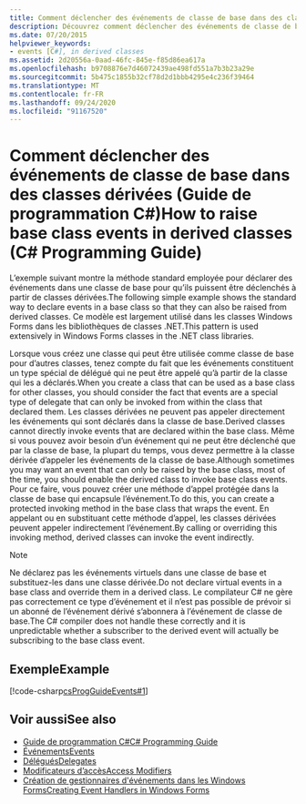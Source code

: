 ```yaml
---
title: Comment déclencher des événements de classe de base dans des classes dérivées-Guide de programmation C#
description: Découvrez comment déclencher des événements de classe de base dans des classes dérivées. Consultez un exemple de code et affichez des ressources supplémentaires disponibles.
ms.date: 07/20/2015
helpviewer_keywords:
- events [C#], in derived classes
ms.assetid: 2d20556a-0aad-46fc-845e-f85d86ea617a
ms.openlocfilehash: b9708876e7d46072439ae498fd551a7b3b23a29e
ms.sourcegitcommit: 5b475c1855b32cf78d2d1bbb4295e4c236f39464
ms.translationtype: MT
ms.contentlocale: fr-FR
ms.lasthandoff: 09/24/2020
ms.locfileid: "91167520"
---
```

# <a name="how-to-raise-base-class-events-in-derived-classes-c-programming-guide"></a><span data-ttu-id="3c130-104">Comment déclencher des événements de classe de base dans des classes dérivées (Guide de programmation C#)</span><span class="sxs-lookup"><span data-stu-id="3c130-104">How to raise base class events in derived classes (C# Programming Guide)</span></span>

<span data-ttu-id="3c130-105">L’exemple suivant montre la méthode standard employée pour déclarer des événements dans une classe de base pour qu’ils puissent être déclenchés à partir de classes dérivées.</span><span class="sxs-lookup"><span data-stu-id="3c130-105">The following simple example shows the standard way to declare events in a base class so that they can also be raised from derived classes.</span></span> <span data-ttu-id="3c130-106">Ce modèle est largement utilisé dans les classes Windows Forms dans les bibliothèques de classes .NET.</span><span class="sxs-lookup"><span data-stu-id="3c130-106">This pattern is used extensively in Windows Forms classes in the .NET class libraries.</span></span>  
  
 <span data-ttu-id="3c130-107">Lorsque vous créez une classe qui peut être utilisée comme classe de base pour d’autres classes, tenez compte du fait que les événements constituent un type spécial de délégué qui ne peut être appelé qu’à partir de la classe qui les a déclarés.</span><span class="sxs-lookup"><span data-stu-id="3c130-107">When you create a class that can be used as a base class for other classes, you should consider the fact that events are a special type of delegate that can only be invoked from within the class that declared them.</span></span> <span data-ttu-id="3c130-108">Les classes dérivées ne peuvent pas appeler directement les événements qui sont déclarés dans la classe de base.</span><span class="sxs-lookup"><span data-stu-id="3c130-108">Derived classes cannot directly invoke events that are declared within the base class.</span></span> <span data-ttu-id="3c130-109">Même si vous pouvez avoir besoin d’un événement qui ne peut être déclenché que par la classe de base, la plupart du temps, vous devez permettre à la classe dérivée d’appeler les événements de la classe de base.</span><span class="sxs-lookup"><span data-stu-id="3c130-109">Although sometimes you may want an event that can only be raised by the base class, most of the time, you should enable the derived class to invoke base class events.</span></span> <span data-ttu-id="3c130-110">Pour ce faire, vous pouvez créer une méthode d’appel protégée dans la classe de base qui encapsule l’événement.</span><span class="sxs-lookup"><span data-stu-id="3c130-110">To do this, you can create a protected invoking method in the base class that wraps the event.</span></span> <span data-ttu-id="3c130-111">En appelant ou en substituant cette méthode d’appel, les classes dérivées peuvent appeler indirectement l’événement.</span><span class="sxs-lookup"><span data-stu-id="3c130-111">By calling or overriding this invoking method, derived classes can invoke the event indirectly.</span></span>  
  
> [!NOTE]
> <span data-ttu-id="3c130-112">Ne déclarez pas les événements virtuels dans une classe de base et substituez-les dans une classe dérivée.</span><span class="sxs-lookup"><span data-stu-id="3c130-112">Do not declare virtual events in a base class and override them in a derived class.</span></span> <span data-ttu-id="3c130-113">Le compilateur C# ne gère pas correctement ce type d’événement et il n’est pas possible de prévoir si un abonné de l’événement dérivé s’abonnera à l’événement de classe de base.</span><span class="sxs-lookup"><span data-stu-id="3c130-113">The C# compiler does not handle these correctly and it is unpredictable whether a subscriber to the derived event will actually be subscribing to the base class event.</span></span>  
  
## <a name="example"></a><span data-ttu-id="3c130-114">Exemple</span><span class="sxs-lookup"><span data-stu-id="3c130-114">Example</span></span>  

 [!code-csharp[csProgGuideEvents#1](~/samples/snippets/csharp/VS_Snippets_VBCSharp/csProgGuideEvents/CS/Events.cs#1)]  
  
## <a name="see-also"></a><span data-ttu-id="3c130-115">Voir aussi</span><span class="sxs-lookup"><span data-stu-id="3c130-115">See also</span></span>

- [<span data-ttu-id="3c130-116">Guide de programmation C#</span><span class="sxs-lookup"><span data-stu-id="3c130-116">C# Programming Guide</span></span>](../index.md)
- [<span data-ttu-id="3c130-117">Événements</span><span class="sxs-lookup"><span data-stu-id="3c130-117">Events</span></span>](./index.md)
- [<span data-ttu-id="3c130-118">Délégués</span><span class="sxs-lookup"><span data-stu-id="3c130-118">Delegates</span></span>](../delegates/index.md)
- [<span data-ttu-id="3c130-119">Modificateurs d’accès</span><span class="sxs-lookup"><span data-stu-id="3c130-119">Access Modifiers</span></span>](../classes-and-structs/access-modifiers.md)
- [<span data-ttu-id="3c130-120">Création de gestionnaires d'événements dans les Windows Forms</span><span class="sxs-lookup"><span data-stu-id="3c130-120">Creating Event Handlers in Windows Forms</span></span>](/dotnet/desktop/winforms/creating-event-handlers-in-windows-forms)
